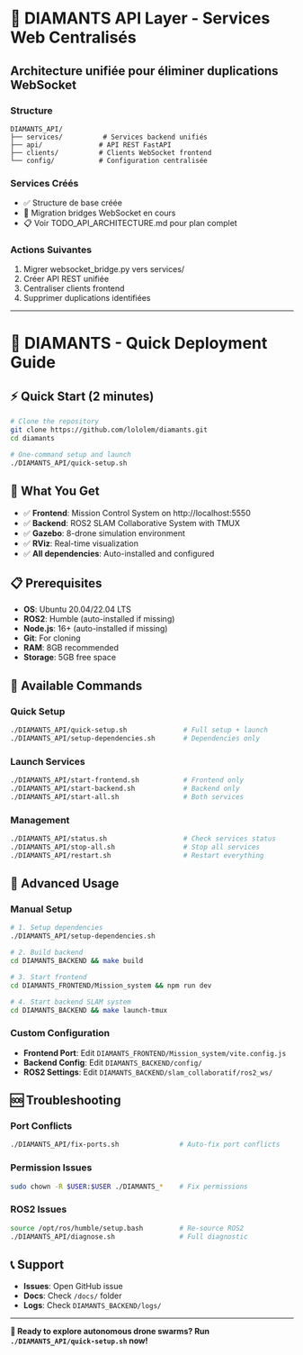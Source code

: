 # 🚁 DIAMANTS API Layer - Services Web Centralisés
## Architecture unifiée pour éliminer duplications WebSocket

### Structure
```
DIAMANTS_API/
├── services/          # Services backend unifiés
├── api/              # API REST FastAPI
├── clients/          # Clients WebSocket frontend
└── config/           # Configuration centralisée
```

### Services Créés
- ✅ Structure de base créée
- 🔄 Migration bridges WebSocket en cours
- 📋 Voir TODO_API_ARCHITECTURE.md pour plan complet

### Actions Suivantes
1. Migrer websocket_bridge.py vers services/
2. Créer API REST unifiée
3. Centraliser clients frontend
4. Supprimer duplications identifiées

---

# 🚁 DIAMANTS - Quick Deployment Guide

## ⚡ **Quick Start (2 minutes)**

```bash
# Clone the repository
git clone https://github.com/lololem/diamants.git
cd diamants

# One-command setup and launch
./DIAMANTS_API/quick-setup.sh
```

## 🎯 **What You Get**

- ✅ **Frontend**: Mission Control System on http://localhost:5550
- ✅ **Backend**: ROS2 SLAM Collaborative System with TMUX
- ✅ **Gazebo**: 8-drone simulation environment
- ✅ **RViz**: Real-time visualization
- ✅ **All dependencies**: Auto-installed and configured

## 📋 **Prerequisites**

- **OS**: Ubuntu 20.04/22.04 LTS
- **ROS2**: Humble (auto-installed if missing)
- **Node.js**: 16+ (auto-installed if missing)
- **Git**: For cloning
- **RAM**: 8GB recommended
- **Storage**: 5GB free space

## 🚀 **Available Commands**

### Quick Setup
```bash
./DIAMANTS_API/quick-setup.sh              # Full setup + launch
./DIAMANTS_API/setup-dependencies.sh       # Dependencies only
```

### Launch Services
```bash
./DIAMANTS_API/start-frontend.sh           # Frontend only
./DIAMANTS_API/start-backend.sh            # Backend only
./DIAMANTS_API/start-all.sh                # Both services
```

### Management
```bash
./DIAMANTS_API/status.sh                   # Check services status
./DIAMANTS_API/stop-all.sh                 # Stop all services
./DIAMANTS_API/restart.sh                  # Restart everything
```

## 🔧 **Advanced Usage**

### Manual Setup
```bash
# 1. Setup dependencies
./DIAMANTS_API/setup-dependencies.sh

# 2. Build backend
cd DIAMANTS_BACKEND && make build

# 3. Start frontend
cd DIAMANTS_FRONTEND/Mission_system && npm run dev

# 4. Start backend SLAM system
cd DIAMANTS_BACKEND && make launch-tmux
```

### Custom Configuration
- **Frontend Port**: Edit `DIAMANTS_FRONTEND/Mission_system/vite.config.js`
- **Backend Config**: Edit `DIAMANTS_BACKEND/config/`
- **ROS2 Settings**: Edit `DIAMANTS_BACKEND/slam_collaboratif/ros2_ws/`

## 🆘 **Troubleshooting**

### Port Conflicts
```bash
./DIAMANTS_API/fix-ports.sh               # Auto-fix port conflicts
```

### Permission Issues
```bash
sudo chown -R $USER:$USER ./DIAMANTS_*    # Fix permissions
```

### ROS2 Issues
```bash
source /opt/ros/humble/setup.bash         # Re-source ROS2
./DIAMANTS_API/diagnose.sh                # Full diagnostic
```

## 📞 **Support**

- **Issues**: Open GitHub issue
- **Docs**: Check `/docs/` folder
- **Logs**: Check `DIAMANTS_BACKEND/logs/`

---

**🎉 Ready to explore autonomous drone swarms? Run `./DIAMANTS_API/quick-setup.sh` now!**
